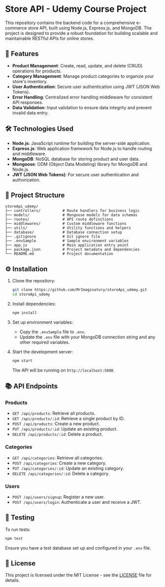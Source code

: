 # Store API - Udemy Course Project

This repository contains the backend code for a comprehensive e-commerce store API, built using Node.js, Express.js, and MongoDB. The project is designed to provide a robust foundation for building scalable and maintainable RESTful APIs for online stores.

## 🚀 Features

* **Product Management**: Create, read, update, and delete (CRUD) operations for products.
* **Category Management**: Manage product categories to organize your store's inventory.
* **User Authentication**: Secure user authentication using JWT (JSON Web Tokens).
* **Error Handling**: Centralized error handling middleware for consistent API responses.
* **Data Validation**: Input validation to ensure data integrity and prevent invalid data entry.

## 🛠️ Technologies Used

* **Node.js**: JavaScript runtime for building the server-side application.
* **Express.js**: Web application framework for Node.js to handle routing and middleware.
* **MongoDB**: NoSQL database for storing product and user data.
* **Mongoose**: ODM (Object Data Modeling) library for MongoDB and Node.js.
* **JWT (JSON Web Tokens)**: For secure user authentication and authorization.

## 📂 Project Structure

```
storeApi_udemy/
├── controllers/          # Route handlers for business logic
├── models/               # Mongoose models for data schemas
├── routes/               # API route definitions
├── middlewares/          # Custom middleware functions
├── utils/                # Utility functions and helpers
├── database/             # Database connection setup
├── .gitignore            # Git ignore file
├── .envSample            # Sample environment variables
├── app.js                # Main application entry point
├── package.json          # Project metadata and dependencies
└── README.md             # Project documentation
```

## ⚙️ Installation

1. Clone the repository:

   ```bash
   git clone https://github.com/MrImaginatory/storeApi_udemy.git
   cd storeApi_udemy
   ```

2. Install dependencies:

   ```bash
   npm install
   ```

3. Set up environment variables:

   * Copy the `.envSample` file to `.env`.
   * Update the `.env` file with your MongoDB connection string and any other required variables.

4. Start the development server:

   ```bash
   npm start
   ```

   The API will be running on `http://localhost:5000`.

## 📚 API Endpoints

### Products

* `GET /api/products`: Retrieve all products.
* `GET /api/products/:id`: Retrieve a single product by ID.
* `POST /api/products`: Create a new product.
* `PUT /api/products/:id`: Update an existing product.
* `DELETE /api/products/:id`: Delete a product.

### Categories

* `GET /api/categories`: Retrieve all categories.
* `POST /api/categories`: Create a new category.
* `PUT /api/categories/:id`: Update an existing category.
* `DELETE /api/categories/:id`: Delete a category.

### Users

* `POST /api/users/signup`: Register a new user.
* `POST /api/users/login`: Authenticate a user and receive a JWT.

## 🧪 Testing

To run tests:

```bash
npm test
```

Ensure you have a test database set up and configured in your `.env` file.

## 📄 License

This project is licensed under the MIT License - see the [LICENSE](LICENSE) file for details.


